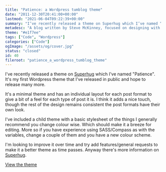 ```yaml
---
title: "Patience: a Wordpress tumblog theme"
date: "2011-12-30T20:41:00+00:00"
lastmod: "2021-06-04T09:22:39+00:00"
summary: "I’ve recently released a theme on Superhug which I’ve named “Patience”. It’s my first Wordpress theme that I’ve released in public and hope to release many more."
metadesc: "A blog written by Steve McKinney, focused on designing with Illustrator and writing maintainable CSS."
theme: "#e1f7ee"
tags: ["Code", "Wordpress"]
categories: ["Code"]
ogImage: "/assets/og/cover.jpg"
status: "closed"
id: 40
fileroot: "patience_a_wordpress_tumblog_theme"
---
```


I've recently released a theme on [Superhug](http://superhug.com) which I've named "Patience". It's my first Wordpress theme that I've released in public and hope to release many more.

It's a minimal theme and has an individual layout for each post format to give a bit of a feel for each type of post it is. I think it adds a nice touch, though the rest of the design remains consistent the post formats have their own look.

I've included a child theme with a basic stylesheet of the things I generally recommend you change colour wise. Which should make it a breeze for editing. More so if you have experience using SASS/Compass as with the variables, change a couple of them and you have a new colour scheme.

I'm looking to improve it over time and try add features/general requests to make it a better theme as time passes. Anyway there's more information on [Superhug](http://superhug.com/designs/patience).

[View the theme](http://www.superhug.com/designs/patience/preview)
